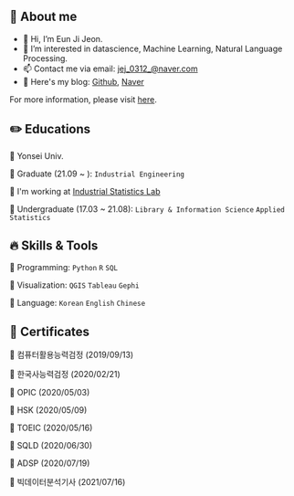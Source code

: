 🤍 About me
---
- 👋 Hi, I’m Eun Ji Jeon.
- 👀 I’m interested in datascience, Machine Learning, Natural Language Processing.
- 📫 Contact me via email: jej_0312_@naver.com
- 🌱 Here's my blog: [Github](https://jej0312.github.io/), [Naver](https://blog.naver.com/dhdlddmswl)

For more information, please visit [here](https://jej0312.github.io/about/).

✏️ Educations
---
🔹 Yonsei Univ.

🔹 Graduate (21.09 ~ ): `Industrial Engineering`  

🔹 I'm working at [Industrial Statistics Lab](http://isl.yonsei.ac.kr/)

🔹 Undergraduate (17.03 ~ 21.08): `Library & Information Science`   `Applied Statistics`

🔥 Skills & Tools
---
🔹 Programming: `Python`  `R`  `SQL`

🔹 Visualization: `QGIS`  `Tableau`  `Gephi`

🔹 Language: `Korean`  `English`  `Chinese`


🧮 Certificates
---
🔹 컴퓨터활용능력검정  (2019/09/13) 

🔹 한국사능력검정 (2020/02/21)

🔹 OPIC (2020/05/03)

🔹 HSK (2020/05/09)

🔹 TOEIC (2020/05/16)

🔹 SQLD (2020/06/30)

🔹 ADSP (2020/07/19)

🔹 빅데이터분석기사 (2021/07/16)
